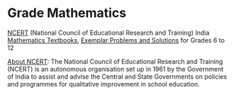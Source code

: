 # Grade Mathematics
[NCERT](http://ncert.nic.in/) (National Council of Educational Research and Training) India [Mathematics Textbooks](http://ncert.nic.in/textbook/textbook.htm), [Exemplar Problems and Solutions](http://www.ncert.nic.in/exemplar/exemplar.html) for Grades 6 to 12

[About NCERT](http://ncert.nic.in/about_ncert.html):
The National Council of Educational Research and Training (NCERT) is an autonomous organisation set up in 1961 by the Government of India to assist and advise the Central and State Governments on policies and programmes for qualitative improvement in school education.
